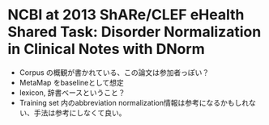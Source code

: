 # NCBI at 2013 ShARe/CLEF eHealth Shared Task: Disorder Normalization in Clinical Notes with DNorm

* Corpus の概観が書かれている、この論文は参加者っぽい？
* MetaMap をbaselineとして想定
* lexicon, 辞書ベースということ？
* Training set 内のabbreviation normalization情報は参考になるかもしれない、手法は参考にしなくて良い。
